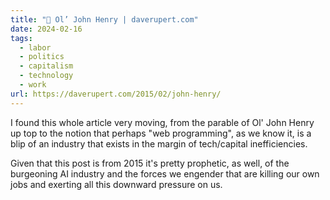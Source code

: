 ```yaml
---
title: "🔗 Ol’ John Henry | daverupert.com"
date: 2024-02-16
tags:
  - labor
  - politics
  - capitalism
  - technology
  - work
url: https://daverupert.com/2015/02/john-henry/
---
```


I found this whole article very moving, from the parable of Ol' John Henry up top to the notion that perhaps "web programming", as we know it, is a blip of an industry that exists in the margin of tech/capital inefficiencies.

Given that this post is from 2015 it's pretty prophetic, as well, of the burgeoning AI industry and the forces we engender that are killing our own jobs and exerting all this downward pressure on us.